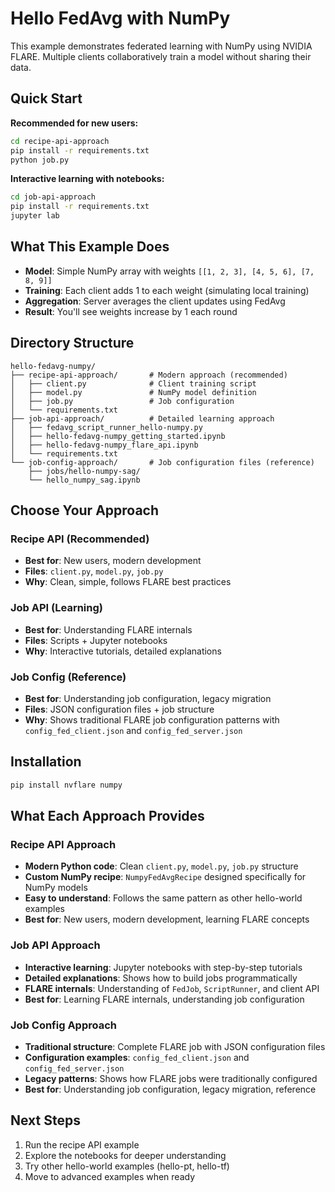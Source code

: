 # Hello FedAvg with NumPy

This example demonstrates federated learning with NumPy using NVIDIA FLARE. Multiple clients collaboratively train a model without sharing their data.

## Quick Start

**Recommended for new users:**
```bash
cd recipe-api-approach
pip install -r requirements.txt
python job.py
```

**Interactive learning with notebooks:**
```bash
cd job-api-approach
pip install -r requirements.txt
jupyter lab
```

## What This Example Does

- **Model**: Simple NumPy array with weights `[[1, 2, 3], [4, 5, 6], [7, 8, 9]]`
- **Training**: Each client adds 1 to each weight (simulating local training)
- **Aggregation**: Server averages the client updates using FedAvg
- **Result**: You'll see weights increase by 1 each round

## Directory Structure

```
hello-fedavg-numpy/
├── recipe-api-approach/       # Modern approach (recommended)
│   ├── client.py              # Client training script
│   ├── model.py               # NumPy model definition
│   ├── job.py                 # Job configuration
│   └── requirements.txt
├── job-api-approach/          # Detailed learning approach
│   ├── fedavg_script_runner_hello-numpy.py
│   ├── hello-fedavg-numpy_getting_started.ipynb
│   ├── hello-fedavg-numpy_flare_api.ipynb
│   └── requirements.txt
└── job-config-approach/       # Job configuration files (reference)
    ├── jobs/hello-numpy-sag/
    └── hello_numpy_sag.ipynb
```

## Choose Your Approach

### Recipe API (Recommended)
- **Best for**: New users, modern development
- **Files**: `client.py`, `model.py`, `job.py`
- **Why**: Clean, simple, follows FLARE best practices

### Job API (Learning)
- **Best for**: Understanding FLARE internals
- **Files**: Scripts + Jupyter notebooks
- **Why**: Interactive tutorials, detailed explanations

### Job Config (Reference)
- **Best for**: Understanding job configuration, legacy migration
- **Files**: JSON configuration files + job structure
- **Why**: Shows traditional FLARE job configuration patterns with `config_fed_client.json` and `config_fed_server.json`

## Installation

```bash
pip install nvflare numpy
```

## What Each Approach Provides

### Recipe API Approach
- **Modern Python code**: Clean `client.py`, `model.py`, `job.py` structure
- **Custom NumPy recipe**: `NumpyFedAvgRecipe` designed specifically for NumPy models
- **Easy to understand**: Follows the same pattern as other hello-world examples
- **Best for**: New users, modern development, learning FLARE concepts

### Job API Approach  
- **Interactive learning**: Jupyter notebooks with step-by-step tutorials
- **Detailed explanations**: Shows how to build jobs programmatically
- **FLARE internals**: Understanding of `FedJob`, `ScriptRunner`, and client API
- **Best for**: Learning FLARE internals, understanding job configuration

### Job Config Approach
- **Traditional structure**: Complete FLARE job with JSON configuration files
- **Configuration examples**: `config_fed_client.json` and `config_fed_server.json`
- **Legacy patterns**: Shows how FLARE jobs were traditionally configured
- **Best for**: Understanding job configuration, legacy migration, reference

## Next Steps

1. Run the recipe API example
2. Explore the notebooks for deeper understanding
3. Try other hello-world examples (hello-pt, hello-tf)
4. Move to advanced examples when ready
